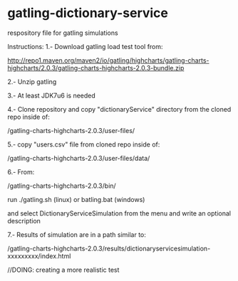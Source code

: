 gatling-dictionary-service
==========================

respository file for gatling simulations

Instructions:
1.- Download gatling load test tool from: 

  http://repo1.maven.org/maven2/io/gatling/highcharts/gatling-charts-highcharts/2.0.3/gatling-charts-highcharts-2.0.3-bundle.zip
  
2.- Unzip gatling

3.- At least JDK7u6 is needed

4.- Clone repository and copy "dictionaryService" directory from the cloned repo inside of:
  
  <path where gatling is installed>/gatling-charts-highcharts-2.0.3/user-files/

5.- copy "users.csv" file from cloned repo inside of:

  <path where gatling is installed>/gatling-charts-highcharts-2.0.3/user-files/data/

6.- From:

  <path where gatling is installed>/gatling-charts-highcharts-2.0.3/bin/

  run ./gatling.sh (linux) or batling.bat (windows)

  and select DictionaryServiceSimulation from the menu and write an optional description
  
7.- Results of simulation are in a path similar to:

  <path where gatling is installed>/gatling-charts-highcharts-2.0.3/results/dictionaryservicesimulation-xxxxxxxxx/index.html

//DOING:
creating a more realistic test